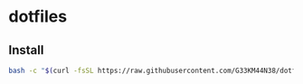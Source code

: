 # dotfiles

## Install

```bash
bash -c "$(curl -fsSL https://raw.githubusercontent.com/G33KM44N38/dotfiles/main/bin/dotfiles)"
```
